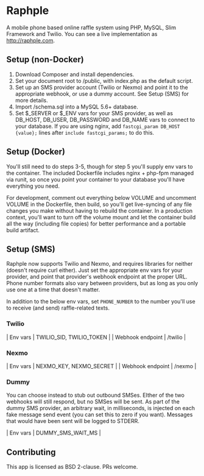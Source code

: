 # Raphple

A mobile phone based online raffle system using PHP, MySQL, Slim Framework and Twilio. You can see a live implementation
as http://raphple.com.

## Setup (non-Docker)

1. Download Composer and install dependencies.
2. Set your document root to /public, with index.php as the default script.
3. Set up an SMS provider account (Twilio or Nexmo) and point it to the appropriate webhook, or use a dummy account.
See Setup (SMS) for more details.
4. Import /schema.sql into a MySQL 5.6+ database.
5. Set $_SERVER or $_ENV vars for your SMS provider,
as well as DB_HOST, DB_USER, DB_PASSWORD and DB_NAME vars to connect to your database. If you are
using nginx, add `fastcgi_param DB_HOST {value};` lines after `include fastcgi_params;` to do this.

## Setup (Docker)

You'll still need to do steps 3-5, though for step 5 you'll supply env vars to the container. The included Dockerfile
includes nginx + php-fpm managed via runit, so once you point your container to your database you'll have everything
you need.

For development, comment out everything below VOLUME and uncomment VOLUME in the Dockerfile, then build, so you'll get
live-syncing of any file changes you make without having to rebuild the container. In a production context, you'll
want to turn off the volume mount and let the container build all the way (including file copies) for better
performance and a portable build artifact.

## Setup (SMS)

Raphple now supports Twilio and Nexmo, and requires libraries for neither (doesn't require curl either). Just set the
appropriate env vars for your provider, and point that provider's webhook endpoint at the proper URL. Phone number
formats also vary between providers, but as long as you only use one at a time that doesn't matter.

In addition to the below env vars, set `PHONE_NUMBER` to the number you'll use to receive (and send) raffle-related
texts.

### Twilio

| Env vars | TWILIO_SID, TWILIO_TOKEN |
| Webhook endpoint | /twilio |

### Nexmo

| Env vars | NEXMO_KEY, NEXMO_SECRET |
| Webhook endpoint | /nexmo |

### Dummy

You can choose instead to stub out outbound SMSes. EIther of the two webhooks will still respond, but no SMSes will
be sent. As part of the dummy SMS provider, an arbitrary wait, in milliseconds, is injected on each fake message
send event (you can set this to zero if you want). Messages that would have been sent will be logged to STDERR.

| Env vars | DUMMY_SMS_WAIT_MS |

## Contributing

This app is licensed as BSD 2-clause. PRs welcome.
